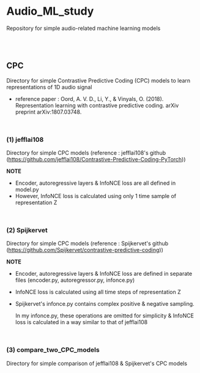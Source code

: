 # Audio_ML_study

Repository for simple audio-related machine learning models

<br/>
<br/>

## CPC

Directory for simple Contrastive Predictive Coding (CPC) models to learn representations of 1D audio signal
* reference paper : Oord, A. V. D., Li, Y., & Vinyals, O. (2018). Representation learning with contrastive predictive coding. arXiv preprint arXiv:1807.03748.

<br/>

### (1) jefflai108

Directory for simple CPC models (reference : jefflai108's github (https://github.com/jefflai108/Contrastive-Predictive-Coding-PyTorch))

**NOTE**
  * Encoder, autoregressive layers & InfoNCE loss are all defined in model.py
  * However, InfoNCE loss is calculated using only 1 time sample of representation Z

<br/>

### (2) Spijkervet

Directory for simple CPC models (reference : Spijkervet's github (https://github.com/Spijkervet/contrastive-predictive-coding))

**NOTE**
  * Encoder, autoregressive layers & InfoNCE loss are defined in separate files (encoder.py, autoregressor.py, infonce.py)
  * InfoNCE loss is calculated using all time steps of representation Z
  * Spijkervet's infonce.py contains complex positive & negative sampling.
    
    In my infonce.py, these operations are omitted for simplicity & InfoNCE loss is calculated in a way similar to that of jefflai108

<br/>

### (3) compare_two_CPC_models

Directory for simple comparison of jefflai108 & Spijkervet's CPC models


